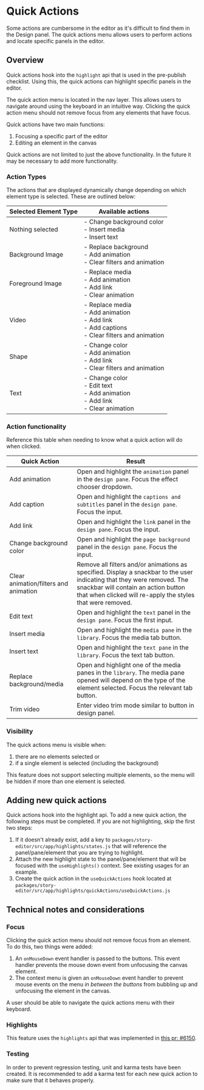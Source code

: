 # Quick Actions

Some actions are cumbersome in the editor as it's difficult to find them in the Design panel. The quick actions menu allows users to perform actions and locate specific panels in the editor.

## Overview

Quick actions hook into the `highlight` api that is used in the pre-publish checklist. Using this, the quick actions can highlight specific panels in the editor.

The quick action menu is located in the nav layer. This allows users to navigate around using the keyboard in an intuitive way. Clicking the quick action menu should not remove focus from any elements that have focus.

Quick actions have two main functions:

1. Focusing a specific part of the editor
2. Editing an element in the canvas

Quick actions are not limited to just the above functionality. In the future it may be necessary to add more functionality.

### Action Types

The actions that are displayed dynamically change depending on which element type is selected. These are outlined below:

|Selected Element Type|Available actions|
|--|--|
|Nothing selected|- Change background color<br/>- Insert media<br/>- Insert text|
|Background Image|- Replace background<br/>- Add animation<br/>- Clear filters and animation|
|Foreground Image|- Replace media<br/>- Add animation<br/>- Add link<br/>- Clear animation|
|Video|- Replace media<br/>- Add animation<br/>- Add link<br/>- Add captions<br/>- Clear filters and animation|
|Shape|- Change color<br/>- Add animation<br/>- Add link<br/>- Clear filters and animation|
|Text|- Change color<br/>- Edit text<br/>- Add animation<br/>- Add link<br/>- Clear animation|

### Action functionality

Reference this table when needing to know what a quick action will do when clicked.

|Quick Action|Result|
|--|--|
|Add animation|Open and highlight the `animation` panel in the `design pane`. Focus the effect chooser dropdown.|
|Add caption|Open and highlight the `captions and subtitles` panel in the `design pane`. Focus the input.|
|Add link|Open and highlight the `link` panel in the `design pane`. Focus the input.|
|Change background color|Open and highlight the `page background` panel in the `design pane`. Focus the input.|
|Clear animation/filters and animation|Remove all filters and/or animations as specified. Display a snackbar to the user indicating that they were removed. The snackbar will contain an action button that when clicked will re-apply the styles that were removed.|
|Edit text|Open and highlight the `text` panel in the `design pane`. Focus the first input.|
|Insert media|Open and highlight the `media pane` in the `library`. Focus the media tab button.|
|Insert text|Open and highlight the `text pane` in the `library`. Focus the text tab button.|
|Replace background/media|Open and highlight one of the media panes in the `library`. The media pane opened will depend on the type of the element selected. Focus the relevant tab button.|
|Trim video|Enter video trim mode similar to button in design panel.|

### Visibility

The quick actions menu is visible when:

1. there are no elements selected or 
2. if a single element is selected (including the background)

This feature does not support selecting multiple elements, so the menu will be hidden if more than one element is selected.

## Adding new quick actions

Quick actions hook into the highlight api. To add a new quick action, the following steps must be completed. If you are not highlighting, skip the first two steps:

1. If it doesn't already exist, add a key to `packages/story-editor/src/app/highlights/states.js` that will reference the panel/pane/element that you are trying to highlight.
2. Attach the new highlight state to the panel/pane/element that will be focused with the `useHighlights()` context. See existing usages for an example.
3. Create the quick action in the `useQuickActions` hook located at `packages/story-editor/src/app/highlights/quickActions/useQuickActions.js`

## Technical notes and considerations

### Focus

Clicking the quick action menu should not remove focus from an element. To do this, two things were added:

1. An `onMouseDown` event handler is passed to the buttons. This event handler prevents the mouse down event from unfocusing the canvas element.
2. The context menu is given an `onMouseDown` event handler to prevent mouse  events on the menu _in between the buttons_ from bubbling up and unfocusing the element in the canvas.

A user should be able to navigate the quick actions menu with their keyboard.

### Highlights

This feature uses the `highlights` api that was implemented in [this pr: #6150](https://github.com/google/web-stories-wp/pull/5965).

### Testing

In order to prevent regression testing, unit and karma tests have been created. It is recommended to add a karma test for each new quick action to make sure that it behaves properly.
